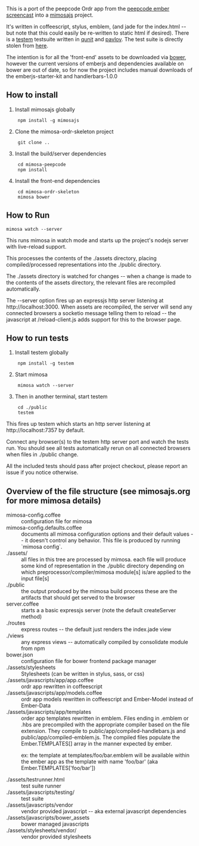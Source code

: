 This is a port of the peepcode Ordr app from the [peepcode ember
screencast][1] into a [mimosajs][2] project.

[1]:https://peepcode.com/products/emberjs
[2]:http://mimosajs.com
[3]:https://github.com/airportyh/testem
[4]:http://qunitjs.com
[5]:https://github.com/mmonteleone/pavlov
[6]:https://github.com/Ember-SC/peepcode-ordr-test/
[7]:http://bower.io/

It's written in coffeescript, stylus, emblem, (and jade for the index.html -- but note that
this could easily be re-written to static html if desired).  There is a [testem][3] testsuite written
in [qunit][4] and [pavlov][5].  The test
suite is directly stolen from [here][6].

The intention is for all the 'front-end' assets to be downloaded via [bower][7], however the current
versions of emberjs and dependencies available on bower are out of date, so for now the project includes
manual downloads of the emberjs-starter-kit and handlerbars-1.0.0

How to install
--------------

1. Install mimosajs globally

        npm install -g mimosajs

2. Clone the mimosa-ordr-skeleton project

        git clone ..

3. Install the build/server dependencies

        cd mimosa-peepcode
        npm install

4. Install the front-end dependencies

        cd mimosa-ordr-skeleton
        mimosa bower

How to Run
----------

    mimosa watch --server

This runs mimosa in watch mode and starts up the project's nodejs server with live-reload
support.

This processes the contents of the ./assets directory, placing compiled/processed
representations into the ./public directory.

The ./assets directory is watched for changes -- when a change is made to the contents of the assets directory, the
relevant files are recompiled automatically.

The --server option fires up an expressjs http server listening at http://localhost:3000.
When assets are recompiled, the server will send any connected browsers a socketio message
telling them to reload -- the javascript at /reload-client.js adds support for this to the
browser page.

How to run tests
----------------

1. Install testem globally

        npm install -g testem

2. Start mimosa

        mimosa watch --server

3. Then in another terminal, start testem

        cd ./public
        testem

This fires up testem which starts an http server listening at http://localhost:7357
by default.

Connect any browser(s) to the testem http server port and watch the tests run.  You should see
all tests automatically rerun on all connected browsers when files in ./public change.

All the included tests should pass after project checkout, please report an issue if you notice
otherwise.

Overview of the file structure (see mimosajs.org for more mimosa details)
-------------------------------------------------------------------------

<dl>
<dt>mimosa-config.coffee</dt>
<dd>configuration file for mimosa</dd>

<dt>mimosa-config.defaults.coffee</dt>
<dd>documents all mimosa configuration options and
their default values -- it doesn't control any behavior.
This file is produced by running `mimosa config`.</dd>

<dt>./assets/</dt>
<dd>all files in this tree are processed by mimosa.
each file will produce some kind of representation
in the ./public directory depending on
which preprocessor/compiler/mimosa module[s] is/are applied to the input file[s]
</dd>

<dt>./public</dt>
<dd>the output produced by the mimosa build process these are the artifacts that
should get served to the browser</dd>

<dt>server.coffee</dt>
<dd>starts a a basic expressjs server (note the default createServer method)</dd>

<dt>./routes</dt>
<dd>express routes -- the default just renders the index.jade view</dd>

<dt>./views</dt>
<dd>any express views -- automatically compiled by consolidate module from npm</dd>

<dt>bower.json</dt>
<dd>configuration file for bower frontend package manager </dd>

<dt>./assets/stylesheets</dt>
<dd>Stylesheets (can be written in stylus, sass, or css)</dd>

<dt>./assets/javascripts/app/app.coffee</dt>
<dd>ordr app rewritten in coffeescript</dd>

<dt>./assets/javascripts/app/models.coffee</dt>
<dd>ordr app models rewritten in coffeescript and Ember-Model instead of Ember-Data</dd>

<dt>./assets/javascripts/app/templates</dt>
<dd>
order app templates rewritten in emblem.  Files ending in .emblem or .hbs are precompiled with the appropriate compiler
based on the file extension.
They compile to public/app/compiled-handlebars.js and public/app/compiled-emblem.js.
The compiled files populate the Ember.TEMPLATES[] array in the manner expected by ember.
<p>ex: the template at templates/foo/bar.emblem will be available within the ember app as the
template with name 'foo/bar' (aka Ember.TEMPLATES['foo/bar'])</p>
</dd>

<dt>./assets/testrunner.html</dt>
<dd>test suite runner</dd>

<dt>./assets/javascripts/testing/</dt>
<dd>test suite</dd>

<dt>./assets/javascripts/vendor</dt>
<dd>vendor provided javascript -- aka external javascript dependencies</dd>

<dt>./assets/javascripts/bower_assets</dt>
<dd>bower managed javascripts</dd>

<dt>./assets/stylesheets/vendor/</dt>
<dd>vendor provided stylesheets</dd>